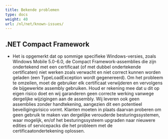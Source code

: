 ```yaml
---
title: Bekende problemen
type: docs
weight: 40
url: /nl/net/known-issues/
---
```


## **.NET Compact Framework**
- Het is opgemerkt dat op sommige specifieke Windows-versies, zoals Windows Mobile 5.0-6.0, de Compact Framework-assemblies die zijn ondertekend met een certificaat (of met dubbel ondertekende certificaten) niet werken zoals verwacht en niet correct kunnen worden geladen (een TypeLoadException wordt gegenereerd). Om het probleem te omzeilen, moet de gebruiker elk certificaat verwijderen en vervolgens de bijgewerkte assembly gebruiken. Houd er rekening mee dat u dit op eigen risico doet en wij garanderen geen correcte werking vanwege dergelijke wijzigingen aan de assembly. Wij leveren ook geen assemblies zonder handtekening, aangezien dit een potentieel beveiligingsrisico vormt. Klanten moeten in plaats daarvan proberen om geen gebruik te maken van dergelijke verouderde besturingssystemen, waar mogelijk, en/of het besturingssysteem upgraden naar nieuwere edities of servicepacks die het probleem met de certificaatondertekening oplossen.

